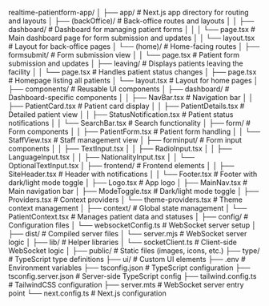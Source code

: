 realtime-patientform-app/
│
├── app/                           # Next.js app directory for routing and layouts
│   ├── (backOffice)/              # Back-office routes and layouts
│   │   ├── dashboard/             # Dashboard for managing patient forms
│   │   │   └── page.tsx           # Main dashboard page for form submission and updates
│   │   └── layout.tsx             # Layout for back-office pages
│   └── (home)/                    # Home-facing routes
│       ├── formsubmit/            # Form submission view
│       │   └── page.tsx           # Patient form submission and updates
│       ├── leaving/               # Displays patients leaving the facility
│       │   └── page.tsx           # Handles patient status changes
│       ├── page.tsx               # Homepage listing all patients
│       └── layout.tsx             # Layout for home pages
│
├── components/                    # Reusable UI components
│   ├── dashboard/                 # Dashboard-specific components
│   │   ├── NavBar.tsx             # Navigation bar
│   │   ├── PatientCard.tsx        # Patient card display
│   │   ├── PatientDetails.tsx     # Detailed patient view
│   │   ├── StatusNotification.tsx # Patient status notifications
│   │   └── SearchBar.tsx          # Search functionality
│   ├── form/                      # Form components
│   │   ├── PatientForm.tsx        # Patient form handling
│   │   └── StaffView.tsx          # Staff management view
│   ├── forminput/                 # Form input components
│   │   ├── TextInput.tsx
│   │   ├── RadioInput.tsx
│   │   ├── LanguageInput.tsx
│   │   ├── NationalityInput.tsx
│   │   └── OptionalTextInput.tsx
│   ├── frontend/                  # Frontend elements
│   │   ├── SiteHeader.tsx         # Header with notifications
│   │   └── Footer.tsx             # Footer with dark/light mode toggle
│   ├── Logo.tsx                   # App logo
│   ├── MainNav.tsx                # Main navigation bar
│   ├── ModeToggle.tsx             # Dark/light mode toggle
│   ├── Providers.tsx              # Context providers
│   └── theme-providers.tsx        # Theme context management
│
├── context/                       # Global state management
│   └── PatientContext.tsx         # Manages patient data and statuses
│
├── config/                        # Configuration files
│   └── websocketConfig.ts         # WebSocket server setup
│
├── dist/                          # Compiled server files
│   └── server.mjs                 # WebSocket server logic
│
├── lib/                           # Helper libraries
│   └── socketClient.ts            # Client-side WebSocket logic
│
├── public/                        # Static files (images, icons, etc.)
├── type/                          # TypeScript type definitions
├── ui/                            # Custom UI elements
├── .env                           # Environment variables
├── tsconfig.json                  # TypeScript configuration
├── tsconfig.server.json           # Server-side TypeScript config
├── tailwind.config.ts             # TailwindCSS configuration
├── server.mts                     # WebSocket server entry point
└── next.config.ts                 # Next.js configuration
